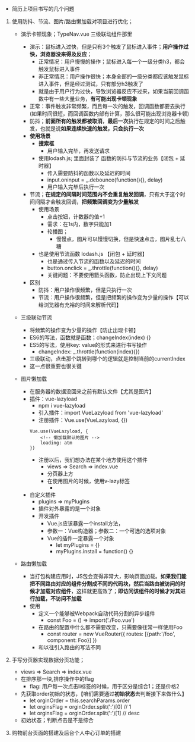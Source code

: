 - 简历上项目书写的几个问题
1. 使用防抖、节流、图片/路由懒加载对项目进行优化；
    - 演示卡顿现象；TypeNav.vue 三级联动组件那里
        - 演示：鼠标进入过快，但是只有3个触发了鼠标进入事件；**用户操作过快，浏览器没来得及反应**；
            - 正常情况：用户慢慢的操作；鼠标进入每一个一级分类h3，都会触发鼠标进入事件
            - 非正常情况：用户操作很快；本身全部的一级分类都应该触发鼠标进入事件，但是经过测试，只有部分h3触发了
            - 就是由于用户行为过快，导致浏览器反应不过来，如果当前回调函数中有一些大量业务，**有可能出现卡顿现象**
        - 正常：事件触发非常频繁，而且每一次的触发，回调函数都要去执行(如果时间很短，而回调函数内部有计算，那么很可能出现浏览器卡顿)
        - 防抖；**前面所有的触发都被取消**，**最后一次**执行在规定的时间之后触发，也就是说**如果连续快速的触发，只会执行一次**
        - **使用场景**
            - **搜索框**
                - 用户输入完毕，再发送请求
            - 使用lodash.js; 里面封装了 函数的防抖与节流的业务【闭包 + 延时器】
                - 传入需要防抖的函数以及延迟的时间
                - input.oninput = _.debounce(function(){}, delay)
                - 用户输入完毕后执行一次
        - 节流；**在规定的间隔时间范围内不会重复触发回调**，只有大于这个时间间隔才会触发回调，**把频繁回调变为少量触发**
            - 使用场景
                - 点击按钮，计数器的值+1
                - 需求：在1s内，数字只能加1
                - 轮播图；
                    - 慢慢点，图片可以慢慢切换，但是快速点击，图片乱七八糟
            - 也是使用节流函数 lodash.js 【闭包 + 延时器】
                - 也是通过传入节流的函数以及延迟的时间
                - button.onclick = _.throttle(function(){}, delay)
                - 关键问题：不要使用箭头函数，防止出现上下文问题
        - 区别
            - 防抖：用户操作很频繁，但是只执行一次
            - 节流：用户操作很频繁，但是把频繁的操作变为少量的操作【可以给浏览器有充裕的时间来解析代码】

    - 三级联动节流
        - 将频繁的操作变为少量的操作【防止出现卡顿】
        - ES6的写法，函数就是函数；changeIndex(index) {}
        - ES5的写法，使用key: value的形式来进行书写操作
            - changeIndex: _.throttle(function(index){})
        - 三级联动，点击那个跳转到哪个的逻辑就是控制当前的currentIndex
        - 这一点很重要也很关键

    - 图片懒加载
        - 在服务器的数据没回来之前有默认文件【尤其是图片】
        - 插件：vue-lazyload
            - npm i vue-lazyload
            - 引入插件：import VueLazyload from 'vue-lazyload'
            - 注册插件：Vue.use(VueLazyload, {})
            ```
            Vue.use(VueLazyload, {
                <!-- 懒加载默认的图片 -->
                loading: atm
            })
            ```
            - 注册以后，我们想办法在某个地方使用这个插件
                - views => Search => index.vue
                - 分页器上方
                - 在使用图片的时候，使用v-lazy标签
                    - <img v-lazy="good.default" />
        - 自定义插件
            - plugins => myPlugins
            - 插件对外暴露的是一个对象
            - 开发插件
                - Vue.js应该暴露一个install方法，
                - 参数一：Vue构造器；参数二：一个可选的选项对象
                - Vue的插件一定暴露一个对象
                    - let myPlugins = {}
                    - myPlugins.install = function() {}
    - 路由懒加载
        - 当打包构建应用时，JS包会变得非常大，影响页面加载。**如果我们能把不同路由对应的组件分割成不同的代码块，然后当路由被访问的时候才加载对应组件**，这样就更高效了；**即访问该组件的时候才对其进行加载，不访问不加载**
        - 使用
            - 定义一个能够被Webpack自动代码分割的异步组件
                - const Foo = () => import('./Foo.vue')
            - 在路由的配置中什么都不需要改变，只需要像往常一样使用Foo
                - const router = new VueRouter({
                    routes: [{path:'/foo', component: Foo}]
                })
            - 和以往引入路由的写法不同

2. 手写分页器实现数据分页功能；
    - views => Search => index.vue
    - 在排序那一块,排序操作中的flag
        - flag: 用户每一次点击li标签的时候，用于区分是综合1；还是价格2
    - 先获取order初始的状态，【咱们需要通过**初始状态**去判断接下来做什么】
        - let orginOrder = this.searchParams.order
        - let orginsFlag = orginOrder.split(':')[0] // 1
        - let orginsFlag = orginOrder.split(':')[1] // desc
    - 初始状态；判断点击是不是综合
    
3. 购物前台页面的搭建及后台个人中心订单的搭建
